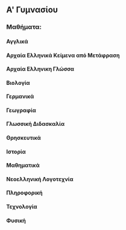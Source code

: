 ## Α' Γυμνασίου

### Μαθήματα:

#### Αγγλικά 


#### Αρχαία Ελληνικά Κείμενα από Μετάφραση 


#### Αρχαία Ελληνικη Γλώσσα 


#### Βιολογία 


#### Γερμανικά 


#### Γεωγραφία 


#### Γλωσσική Διδασκαλία 


#### Θρησκευτικά 


#### Ιστορία 


#### Μαθηματικά 


#### Νεοελληνική Λογοτεχνία 


#### Πληροφορική 


#### Τεχνολογία 


#### Φυσική 

